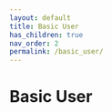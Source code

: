 ```yaml
---
layout: default
title: Basic User
has_children: true
nav_order: 2
permalink: /basic_user/
---
```

# Basic User

